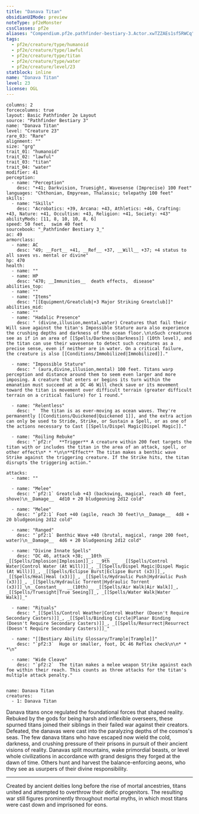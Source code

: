 ```yaml
---
title: "Danava Titan"
obsidianUIMode: preview
noteType: pf2eMonster
cssClasses: pf2e
aliases: "Compendium.pf2e.pathfinder-bestiary-3.Actor.xwTZZAEs1sf5RWCq" 
tags:
  - pf2e/creature/type/humanoid
  - pf2e/creature/type/lawful
  - pf2e/creature/type/titan
  - pf2e/creature/type/water
  - pf2e/creature/level/23
statblock: inline
name: "Danava Titan"
level: 23
license: OGL
---
```


```statblock
columns: 2
forcecolumns: true
layout: Basic Pathfinder 2e Layout
source: "Pathfinder Bestiary 3"
name: "Danava Titan"
level: "Creature 23"
rare_03: "Rare"
alignment: ""
size: "grg"
trait_01: "humanoid"
trait_02: "lawful"
trait_03: "titan"
trait_04: "water"
modifier: 41
perception:
  - name: "Perception"
    desc: "+41; Darkvision, Truesight, Wavesense (Imprecise) 100 Feet"
languages: "Chthonian, Empyrean, Thalassic; telepathy 100 feet"
skills:
  - name: "Skills"
    desc: "Acrobatics: +39, Arcana: +43, Athletics: +46, Crafting: +43, Nature: +41, Occultism: +43, Religion: +41, Society: +43"
abilityMods: [11, 8, 10, 10, 8, 6]
speed: 50 feet,  swim 40 feet
sourcebook: "_Pathfinder Bestiary 3_"
ac: 49
armorclass:
  - name: AC
    desc: "49; __Fort__ +41, __Ref__ +37, __Will__ +37; +4 status to all saves vs. mental or divine"
hp: 470
health:
  - name: ""
  - name: HP
    desc: "470; __Immunities__  death effects,  disease"
abilities_top:
  - name: ""
  - name: "Items"
    desc: "[[Equipment/Greatclub|+3 Major Striking Greatclub]]"
abilities_mid:
  - name: ""
  - name: "Hadalic Presence"
    desc: " (divine,illusion,mental,water) Creatures that fail their Will save against the titan's Impossible Stature aura also experience the crushing depths and darkness of the ocean floor.\n\nSuch creatures see as if in an area of [[Spells/Darkness|Darkness]] (10th level), and the titan can use their wavesense to detect such creatures as a precise sense, even if neither are in water. On a critical failure, the creature is also [[Conditions/Immobilized|Immobilized]]."

  - name: "Impossible Stature"
    desc: " (aura,divine,illusion,mental) 100 feet. Titans warp perception and distance around them to seem even larger and more imposing. A creature that enters or begins its turn within the emanation must succeed at a DC 46 Will check save or its movement toward the titan is movement over difficult terrain (greater difficult terrain on a critical failure) for 1 round."

  - name: "Relentless"
    desc: "  The titan is as ever-moving as ocean waves. They're permanently [[Conditions/Quickened|Quickened 1]], and the extra action can only be used to Stride, Strike, or Sustain a Spell, or as one of the actions necessary to Cast [[Spells/Dispel Magic|Dispel Magic]]."

  - name: "Roiling Rebuke"
    desc: "`pf2:r`  **Trigger** A creature within 200 feet targets the titan with or includes the titan in the area of an attack, spell, or other effect\n* * *\n\n**Effect** The titan makes a benthic wave Strike against the triggering creature. If the Strike hits, the titan disrupts the triggering action."

attacks:
  - name: ""

  - name: "Melee"
    desc: "`pf2:1` Greatclub +43 (backswing, magical, reach 40 feet, shove)\n__Damage__  4d10 + 20 bludgeoning 2d12 cold"

  - name: "Melee"
    desc: "`pf2:1` Foot +40 (agile, reach 30 feet)\n__Damage__  4d8 + 20 bludgeoning 2d12 cold"

  - name: "Ranged"
    desc: "`pf2:1` Benthic Wave +40 (brutal, magical, range 200 feet, water)\n__Damage__  4d6 + 20 bludgeoning 2d12 cold"

  - name: "Divine Innate Spells"
    desc: "DC 46, attack +38; __10th __  _[[Spells/Implosion|Implosion]]_; __9th __  _[[Spells/Control Water|Control Water (At Will)]]_, _[[Spells/Dispel Magic|Dispel Magic (At Will)]]_, _[[Spells/Eclipse Burst|Eclipse Burst (x3)]]_, _[[Spells/Heal|Heal (x3)]]_, _[[Spells/Hydraulic Push|Hydraulic Push (x3)]]_, _[[Spells/Hydraulic Torrent|Hydraulic Torrent (x3)]]_\n__Constant__  __(10th)__ _[[Spells/Air Walk|Air Walk]]_, _[[Spells/Truesight|True Seeing]]_, _[[Spells/Water Walk|Water Walk]]_"

  - name: "Rituals"
    desc: "_[[Spells/Control Weather|Control Weather (Doesn't Require Secondary Casters)]]_, _[[Spells/Binding Circle|Planar Binding (Doesn't Require Secondary Casters)]]_, _[[Spells/Resurrect|Resurrect (Doesn't Require Secondary Casters)]]_"

  - name: "[[Bestiary Ability Glossary/Trample|Trample]]"
    desc: "`pf2:3`  Huge or smaller, foot, DC 46 Reflex check\n\n* * *\n"

  - name: "Wide Cleave"
    desc: "`pf2:2`  The titan makes a melee weapon Strike against each foe within their reach. This counts as three attacks for the titan's multiple attack penalty."
 
```

```encounter-table
name: Danava Titan
creatures:
  - 1: Danava Titan
```



Danava titans once regulated the foundational forces that shaped reality. Rebuked by the gods for being harsh and inflexible overseers, these spurned titans joined their siblings in their failed war against their creators. Defeated, the danavas were cast into the paralyzing depths of the cosmos's seas. The few danava titans who have escaped now wield the cold, darkness, and crushing pressure of their prisons in pursuit of their ancient visions of reality. Danavas split mountains, wake primordial beasts, or level whole civilizations in accordance with grand designs they forged at the dawn of time. Others hunt and harvest the balance-enforcing aeons, who they see as usurpers of their divine responsibility.

* * *

Created by ancient deities long before the rise of mortal ancestries, titans united and attempted to overthrow their deific progenitors. The resulting war still figures prominently throughout mortal myths, in which most titans were cast down and imprisoned for eons.
